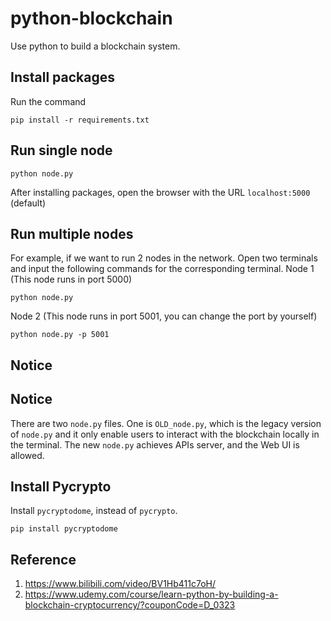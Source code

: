 # python-blockchain
Use python to build a blockchain system.
## Install packages
Run the command
```
pip install -r requirements.txt
```
## Run single node
```
python node.py
```
After installing packages, open the browser with the URL `localhost:5000` (default)
## Run multiple nodes
For example, if we want to run 2 nodes in the network. Open two terminals and input the following commands for the corresponding terminal.
Node 1 (This node runs in port 5000)
```
python node.py
```
Node 2 (This node runs in port 5001, you can change the port by yourself)
```
python node.py -p 5001
```
## Notice
## Notice
There are two `node.py` files. One is `OLD_node.py`, which is the legacy version of `node.py` and it only enable users to interact with the blockchain locally in the terminal. The new `node.py` achieves APIs server, and the Web UI is allowed.
## Install Pycrypto
Install `pycryptodome`, instead of `pycrypto`.
```
pip install pycryptodome
```
## Reference
1. https://www.bilibili.com/video/BV1Hb411c7oH/
2. https://www.udemy.com/course/learn-python-by-building-a-blockchain-cryptocurrency/?couponCode=D_0323
